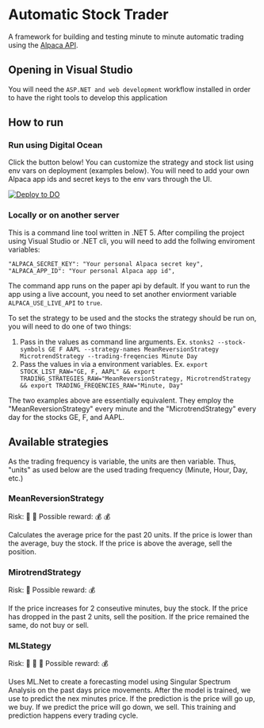 # Automatic Stock Trader

A framework for building and testing minute to minute automatic trading using the [Alpaca API](https://alpaca.markets/).

## Opening in Visual Studio

You will need the `ASP.NET and web development` workflow installed in order to have the right tools to develop this application

## How to run

### Run using Digital Ocean

Click the button below! You can customize the strategy and stock list using env vars on deployment (examples below). You will need to add your own Alpaca app ids and secret keys to the env vars through the UI.

 [![Deploy to DO](https://mp-assets1.sfo2.digitaloceanspaces.com/deploy-to-do/do-btn-blue.svg)](https://cloud.digitalocean.com/apps/new?repo=https://github.com/Schentrup-Software/Automatic-Stock-Trader/tree/master)
 
### Locally or on another server

This is a command line tool written in .NET 5. After compiling the project using Visual Studio or .NET cli,
you will need to add the follwing enviroment variables:

```
"ALPACA_SECRET_KEY": "Your personal Alpaca secret key",
"ALPACA_APP_ID": "Your personal Alpaca app id",
```

The command app runs on the paper api by default. If you want to run the app using a live account, you need to set another enviorment variable `ALPACA_USE_LIVE_API` to `true`.

To set the strategy to be used and the stocks the strategy should be run on, you will need to do one of two things:

1. Pass in the values as command line arguments. Ex. `stonks2 --stock-symbols GE F AAPL --strategy-names MeanReversionStrategy MicrotrendStrategy --trading-freqencies Minute Day`
2. Pass the values in via a environment variables. Ex. `export STOCK_LIST_RAW="GE, F, AAPL" && export TRADING_STRATEGIES_RAW="MeanReversionStrategy, MicrotrendStrategy && export TRADING_FREQENCIES_RAW="Minute, Day"`

The two examples above are essentially equivalent. They employ the "MeanReversionStrategy" every minute and the "MicrotrendStrategy" every day for the stocks GE, F, and AAPL.

## Available strategies

As the trading frequency is variable, the units are then variable. Thus, "units" as used below are the used trading frequency (Minute, Hour, Day, etc.)

### MeanReversionStrategy

Risk: :dragon_face: :dragon_face:
Possible reward: :moneybag: :moneybag:

Calculates the average price for the past 20 units. If the price is lower than the average, buy the stock. If
the price is above the average, sell the position.

### MirotrendStrategy

Risk: :dragon_face:
Possible reward: :moneybag:

If the price increases for 2 conseutive minutes, buy the stock. If the price has dropped in the past 2 units, sell the
position. If the price remained the same, do not buy or sell.

### MLStategy

Risk: :dragon_face: :dragon_face: :dragon_face:
Possible reward: :moneybag:

Uses ML.Net to create a forecasting model using Singular Spectrum Analysis on the past days price movements. After the 
model is trained, we use to predict the nex minutes price. If the prediction is the price will go up, we buy. If we predict
the price will go down, we sell. This training and prediction happens every trading cycle. 
